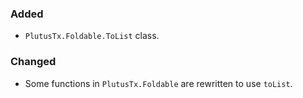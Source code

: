 
### Added

- `PlutusTx.Foldable.ToList` class.



### Changed

- Some functions in `PlutusTx.Foldable` are rewritten to use `toList`.
